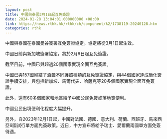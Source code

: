 ```yaml
---
layout: post
title: 中國與泰國3月1日起互免簽證
date: 2024-01-28 13:04:01.000000000 +08:00
link: https://news.rthk.hk/rthk/ch/component/k2/1738119-20240128.htm
categories: rthk
---
```


中國與泰國在泰國曼谷簽署互免簽證協定。協定將從3月1日起生效。

中國日前與新加坡簽署協定，將於2月9日起互免簽證。

截至目前，中國已與超過20個國家實現全面互免簽證。

中國已與157國締結了涵蓋不同護照種類的互免簽證協定，與44個國家達成簡化簽證手續安排，與包括新加坡、馬爾代夫、哈薩克等20多個國家實現全面互免簽證。

此外，還有60多個國家和地區給予中國公民免簽或落地簽便利。

中國公民出境便利化程度大幅提升。

另外，自2023年12月1日起，中國對法國、德國、意大利、荷蘭、西班牙、馬來西亞6國試行單方面免簽政策。近日，中方宣布將給予瑞士、愛爾蘭兩國單方面免簽待遇。
